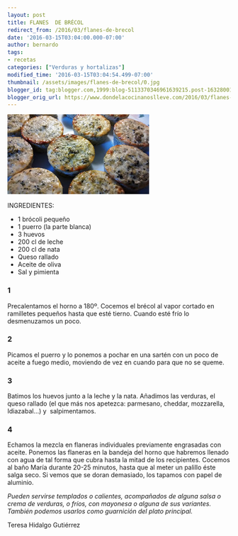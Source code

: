 ```yaml
---
layout: post
title: FLANES  DE BRÉCOL
redirect_from: /2016/03/flanes-de-brecol
date: '2016-03-15T03:04:00.000-07:00'
author: bernardo
tags:
- recetas
categories: ["Verduras y hortalizas"]
modified_time: '2016-03-15T03:04:54.499-07:00'
thumbnail: /assets/images/flanes-de-brecol/0.jpg
blogger_id: tag:blogger.com,1999:blog-5113370346961639215.post-1632800171036316515
blogger_orig_url: https://www.dondelacocinanoslleve.com/2016/03/flanes-de-brecol.html
---
```


![](/assets/images/flanes-de-brecol/0.jpg)

  
INGREDIENTES:
* 1 brócoli pequeño
* 1 puerro (la parte blanca)
* 3 huevos
* 200 cl de leche
* 200 cl de nata
* Queso rallado 
* Aceite de oliva
* Sal y pimienta  

### 1

Precalentamos el horno a 180º. Cocemos el brécol al vapor cortado en ramilletes pequeños hasta que esté tierno. Cuando esté frío lo desmenuzamos un poco.  

### 2

Picamos el puerro y lo ponemos a pochar en una sartén con un poco de aceite a fuego medio, moviendo de vez en cuando para que no se queme.  

### 3

Batimos los huevos junto a la leche y la nata. Añadimos las verduras, el queso rallado (el que más nos apetezca: parmesano, cheddar, mozzarella, Idiazabal…) y  salpimentamos.  

### 4

Echamos la mezcla en flaneras individuales previamente engrasadas con aceite. Ponemos las flaneras en la bandeja del horno que habremos llenado con agua de tal forma que cubra hasta la mitad de los recipientes. Cocemos al baño María durante 20-25 minutos, hasta que al meter un palillo éste salga seco. Si vemos que se doran demasiado, los tapamos con papel de aluminio.  

_Pueden servirse templados o calientes, acompañados de alguna salsa o crema de verduras, o fríos, con mayonesa o alguna de sus variantes. También podemos usarlos como guarnición del plato principal._

Teresa Hidalgo Gutiérrez
